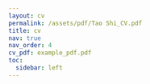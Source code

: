 ```yaml
---
layout: cv
permalink: /assets/pdf/Tao Shi_CV.pdf
title: cv
nav: true
nav_order: 4
cv_pdf: example_pdf.pdf
toc:
  sidebar: left
---
```

